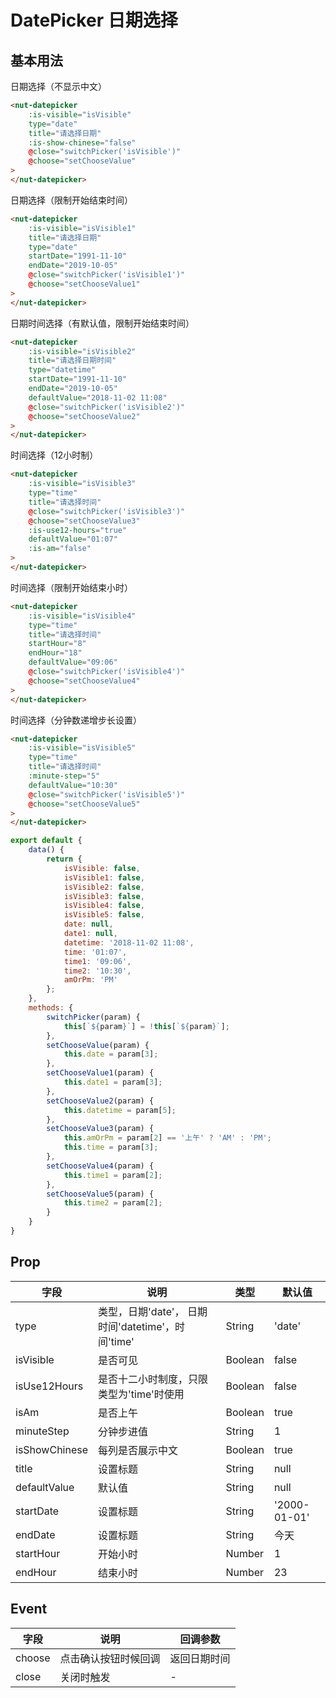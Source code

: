 # DatePicker 日期选择

## 基本用法

日期选择（不显示中文）

```html
<nut-datepicker 
    :is-visible="isVisible"
    type="date"
    title="请选择日期" 
    :is-show-chinese="false"
    @close="switchPicker('isVisible')"
    @choose="setChooseValue"
>
</nut-datepicker>
```

日期选择（限制开始结束时间）

```html
<nut-datepicker 
    :is-visible="isVisible1"
    title="请选择日期" 
    type="date"
    startDate="1991-11-10"
    endDate="2019-10-05"
    @close="switchPicker('isVisible1')"
    @choose="setChooseValue1"
>
</nut-datepicker>
```

日期时间选择（有默认值，限制开始结束时间）

```html
<nut-datepicker 
    :is-visible="isVisible2"
    title="请选择日期时间" 
    type="datetime"
    startDate="1991-11-10"
    endDate="2019-10-05"
    defaultValue="2018-11-02 11:08"
    @close="switchPicker('isVisible2')"
    @choose="setChooseValue2"
>
</nut-datepicker>
```

时间选择（12小时制）

```html
<nut-datepicker 
    :is-visible="isVisible3" 
    type="time"
    title="请选择时间" 
    @close="switchPicker('isVisible3')"
    @choose="setChooseValue3"
    :is-use12-hours="true"
    defaultValue="01:07"
    :is-am="false"
>
</nut-datepicker>
```

时间选择（限制开始结束小时）

```html
<nut-datepicker 
    :is-visible="isVisible4"
    type="time"
    title="请选择时间" 
    startHour="8"
    endHour="18"
    defaultValue="09:06"
    @close="switchPicker('isVisible4')"
    @choose="setChooseValue4"
>
</nut-datepicker>
```

时间选择（分钟数递增步长设置）

```html
<nut-datepicker 
    :is-visible="isVisible5"
    type="time"
    title="请选择时间" 
    :minute-step="5"
    defaultValue="10:30"
    @close="switchPicker('isVisible5')"
    @choose="setChooseValue5"
>
</nut-datepicker>
```

```javascript
export default {
    data() {
        return {
            isVisible: false,
            isVisible1: false,
            isVisible2: false,
            isVisible3: false,
            isVisible4: false,
            isVisible5: false,
            date: null,
            date1: null,
            datetime: '2018-11-02 11:08',
            time: '01:07',
            time1: '09:06',
            time2: '10:30',
            amOrPm: 'PM'
        };
    },
    methods: {
        switchPicker(param) {
            this[`${param}`] = !this[`${param}`];
        },
        setChooseValue(param) {
            this.date = param[3];
        },
        setChooseValue1(param) {
            this.date1 = param[3];
        },
        setChooseValue2(param) {
            this.datetime = param[5];
        },
        setChooseValue3(param) {
            this.amOrPm = param[2] == '上午' ? 'AM' : 'PM';
            this.time = param[3];
        },
        setChooseValue4(param) {
            this.time1 = param[2];
        },
        setChooseValue5(param) {
            this.time2 = param[2];
        }
    }
}
```

## Prop

| 字段 | 说明 | 类型 | 默认值
|----- | ----- | ----- | ----- 
| type | 类型，日期'date'， 日期时间'datetime'，时间'time' | String | 'date'
| isVisible | 是否可见 | Boolean | false
| isUse12Hours | 是否十二小时制度，只限类型为'time'时使用 | Boolean | false
| isAm | 是否上午 | Boolean | true
| minuteStep | 分钟步进值 | String | 1
| isShowChinese | 每列是否展示中文 | Boolean | true
| title | 设置标题 | String | null
| defaultValue | 默认值 | String | null
| startDate | 设置标题 | String | '2000-01-01'
| endDate | 设置标题 | String | 今天
| startHour | 开始小时 | Number | 1
| endHour | 结束小时 | Number | 23

## Event

| 字段 | 说明 | 回调参数 
|----- | ----- | ----- 
| choose | 点击确认按钮时候回调 | 返回日期时间 
| close | 关闭时触发 | -